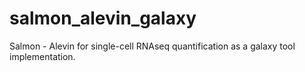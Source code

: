 # salmon_alevin_galaxy
Salmon - Alevin for single-cell RNAseq quantification as a galaxy tool implementation.
